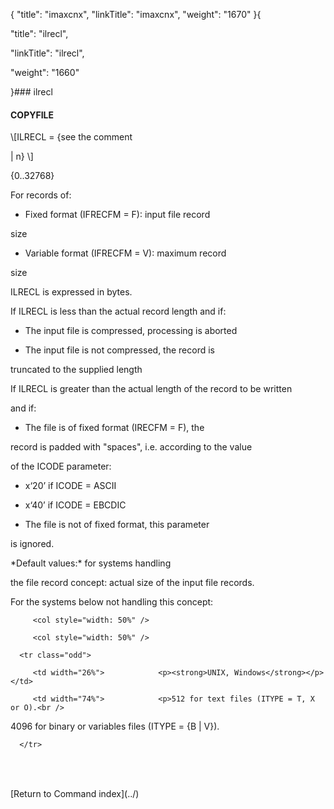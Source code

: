 {
    "title": "imaxcnx",
    "linkTitle": "imaxcnx",
    "weight": "1670"
}{
"title": "ilrecl",
"linkTitle": "ilrecl",
"weight": "1660"
}### <span id="ilrecl"></span>ilrecl
#### COPYFILE
\\\[ILRECL = {see the comment
| n} \\\]   
{0..32768}
For records of:
- Fixed format (IFRECFM = F): input file record
size
- Variable format (IFRECFM = V): maximum record
size
ILRECL is expressed in bytes.
If ILRECL is less than the actual record length and if:
- The input file is compressed, processing is aborted
- The input file is not compressed, the record is
truncated to the supplied length
If ILRECL is greater than the actual length of the record to be written
and if:
- The file is of fixed format (IRECFM = F), the
record is padded with "spaces", i.e. according to the value
of the ICODE parameter:
- x‘20’ if ICODE = ASCII
- x‘40’ if ICODE = EBCDIC
- The file is not of fixed format, this parameter
is ignored.
\*Default values:\* for systems handling
the file record concept: actual size of the input file records.
For the systems below not handling this concept:

<table data-cellspacing="0" width="90%">
   <colgroup>      
         <col style="width: 50%" />
         <col style="width: 50%" />
   </colgroup>
   <tbody>
      <tr class="odd">
         <td width="26%">            <p><strong>UNIX, Windows</strong></p>         </td>
         <td width="74%">            <p>512 for text files (ITYPE = T, X or O).<br />
4096 for binary or variables files (ITYPE = {B | V}).</p>         </td>
      </tr>
   </tbody>
</table>

 
\[Return to Command index\](../)

